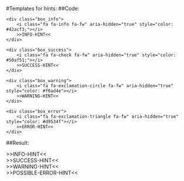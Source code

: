 #Templates for hints:
##Code:
```
<div class="box_info">
    <i class="fa fa-info fa-fw" aria-hidden="true" style="color: #42acf3;"></i>
    >>INFO-HINT<<
</div>

<div class="box_success">
    <i class="fa fa-check fa-fw" aria-hidden="true" style="color: #50af51;"></i>
    >>SUCCESS-HINT<<
</div>

<div class="box_warning">
 	<i class="fa fa-exclamation-circle fa-fw" aria-hidden="true" style="color: #f0ad4e"></i>
 	>>WARNING-HINT<<
</div>

<div class="box_error">
	<i class="fa fa-exclamation-triangle fa-fw" aria-hidden="true" style="color: #d9534f"></i>
	>>ERROR-HINT<<
</div>
```
##Result:
<div class="box_info">
    <i class="fa fa-info fa-fw" aria-hidden="true" style="color: #42acf3;"></i>
    >>INFO-HINT<<
</div>

<div class="box_success">
    <i class="fa fa-check fa-fw" aria-hidden="true" style="color: #50af51;"></i>
    >>SUCCESS-HINT<<
</div>

<div class="box_warning">
 	<i class="fa fa-exclamation-circle fa-fw" aria-hidden="true" style="color: #f0ad4e"></i>
 	>>WARNING-HINT<<
</div>

<div class="box_error">
	<i class="fa fa-exclamation-triangle fa-fw" aria-hidden="true" style="color: #d9534f"></i>
	>>POSSIBLE-ERROR-HINT<<
</div>

